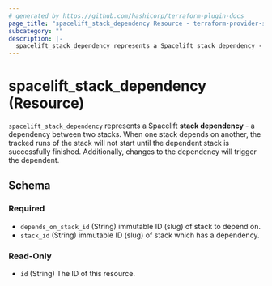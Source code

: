 ```yaml
---
# generated by https://github.com/hashicorp/terraform-plugin-docs
page_title: "spacelift_stack_dependency Resource - terraform-provider-spacelift"
subcategory: ""
description: |-
  spacelift_stack_dependency represents a Spacelift stack dependency - a dependency between two stacks. When one stack depends on another, the tracked runs of the stack will not start until the dependent stack is successfully finished. Additionally, changes to the dependency will trigger the dependent.
---
```


# spacelift_stack_dependency (Resource)

`spacelift_stack_dependency` represents a Spacelift **stack dependency** - a dependency between two stacks. When one stack depends on another, the tracked runs of the stack will not start until the dependent stack is successfully finished. Additionally, changes to the dependency will trigger the dependent.



<!-- schema generated by tfplugindocs -->
## Schema

### Required

- `depends_on_stack_id` (String) immutable ID (slug) of stack to depend on.
- `stack_id` (String) immutable ID (slug) of stack which has a dependency.

### Read-Only

- `id` (String) The ID of this resource.


